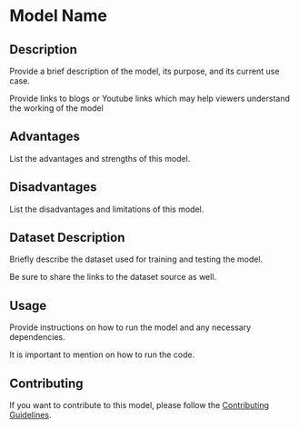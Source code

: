 # Model Name

## Description

Provide a brief description of the model, its purpose, and its current use case.

Provide links to blogs or Youtube links which may help viewers understand the working of the model

## Advantages

List the advantages and strengths of this model.

## Disadvantages

List the disadvantages and limitations of this model.

## Dataset Description

Briefly describe the dataset used for training and testing the model.

Be sure to share the links to the dataset source as well.

## Usage

Provide instructions on how to run the model and any necessary dependencies.

It is important to mention on how to run the code.

## Contributing

If you want to contribute to this model, please follow the [Contributing Guidelines](CONTRIBUTING.md).


